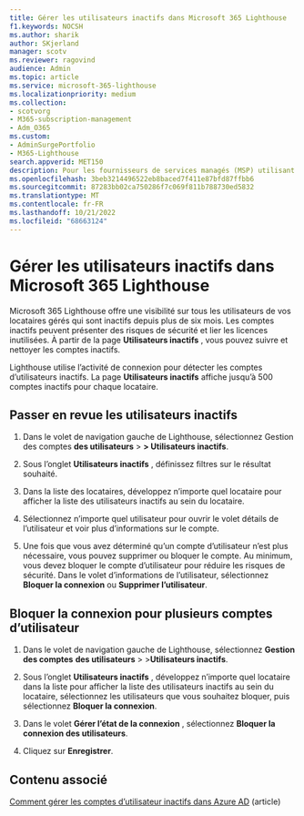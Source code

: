 ```yaml
---
title: Gérer les utilisateurs inactifs dans Microsoft 365 Lighthouse
f1.keywords: NOCSH
ms.author: sharik
author: SKjerland
manager: scotv
ms.reviewer: ragovind
audience: Admin
ms.topic: article
ms.service: microsoft-365-lighthouse
ms.localizationpriority: medium
ms.collection:
- scotvorg
- M365-subscription-management
- Adm_O365
ms.custom:
- AdminSurgePortfolio
- M365-Lighthouse
search.appverid: MET150
description: Pour les fournisseurs de services managés (MSP) utilisant Microsoft 365 Lighthouse, découvrez comment gérer les utilisateurs inactifs.
ms.openlocfilehash: 3beb3214496522eb8baced7f411e87bfd87ffbb6
ms.sourcegitcommit: 87283bb02ca750286f7c069f811b788730ed5832
ms.translationtype: MT
ms.contentlocale: fr-FR
ms.lasthandoff: 10/21/2022
ms.locfileid: "68663124"
---
```

# <a name="manage-inactive-users-in-microsoft-365-lighthouse"></a>Gérer les utilisateurs inactifs dans Microsoft 365 Lighthouse

Microsoft 365 Lighthouse offre une visibilité sur tous les utilisateurs de vos locataires gérés qui sont inactifs depuis plus de six mois. Les comptes inactifs peuvent présenter des risques de sécurité et lier les licences inutilisées. À partir de la page **Utilisateurs inactifs** , vous pouvez suivre et nettoyer les comptes inactifs.

Lighthouse utilise l’activité de connexion pour détecter les comptes d’utilisateurs inactifs. La page **Utilisateurs inactifs** affiche jusqu’à 500 comptes inactifs pour chaque locataire.

## <a name="review-inactive-users"></a>Passer en revue les utilisateurs inactifs

1. Dans le volet de navigation gauche de Lighthouse, sélectionnez Gestion des comptes **des utilisateurs** > **> Utilisateurs inactifs**.

2. Sous l’onglet **Utilisateurs inactifs** , définissez filtres sur le résultat souhaité.

3. Dans la liste des locataires, développez n’importe quel locataire pour afficher la liste des utilisateurs inactifs au sein du locataire.

4. Sélectionnez n’importe quel utilisateur pour ouvrir le volet détails de l’utilisateur et voir plus d’informations sur le compte.

5. Une fois que vous avez déterminé qu’un compte d’utilisateur n’est plus nécessaire, vous pouvez supprimer ou bloquer le compte. Au minimum, vous devez bloquer le compte d’utilisateur pour réduire les risques de sécurité. Dans le volet d’informations de l’utilisateur, sélectionnez **Bloquer la connexion** ou **Supprimer l’utilisateur**.

## <a name="block-sign-in-for-multiple-user-accounts"></a>Bloquer la connexion pour plusieurs comptes d’utilisateur

1. Dans le volet de navigation gauche de Lighthouse, sélectionnez **Gestion des comptes** **des utilisateurs** >  >**Utilisateurs inactifs**.

2. Sous l’onglet **Utilisateurs inactifs** , développez n’importe quel locataire dans la liste pour afficher la liste des utilisateurs inactifs au sein du locataire, sélectionnez les utilisateurs que vous souhaitez bloquer, puis sélectionnez **Bloquer la connexion**.

3. Dans le volet **Gérer l’état de la connexion** , sélectionnez **Bloquer la connexion des utilisateurs**.

4. Cliquez sur **Enregistrer**.

## <a name="related-content"></a>Contenu associé

[Comment gérer les comptes d’utilisateur inactifs dans Azure AD](/azure/active-directory/reports-monitoring/howto-manage-inactive-user-accounts) (article)
